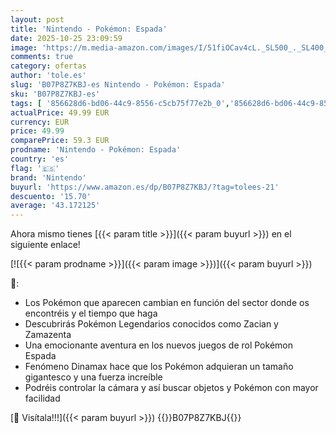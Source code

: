 ```yaml
---
layout: post
title: 'Nintendo - Pokémon: Espada'
date: 2025-10-25 23:09:59
image: 'https://m.media-amazon.com/images/I/51fiOCav4cL._SL500_._SL400_.jpg'
comments: true
category: ofertas
author: 'tole.es'
slug: 'B07P8Z7KBJ-es Nintendo - Pokémon: Espada'
sku: 'B07P8Z7KBJ-es'
tags: [ '856628d6-bd06-44c9-8556-c5cb75f77e2b_0','856628d6-bd06-44c9-8556-c5cb75f77e2b_2201','856628d6-bd06-44c9-8556-c5cb75f77e2b_3601','856628d6-bd06-44c9-8556-c5cb75f77e2b_3901','856628d6-bd06-44c9-8556-c5cb75f77e2b_401','856628d6-bd06-44c9-8556-c5cb75f77e2b_5101','856628d6-bd06-44c9-8556-c5cb75f77e2b_5401','856628d6-bd06-44c9-8556-c5cb75f77e2b_5701','856628d6-bd06-44c9-8556-c5cb75f77e2b_7601','856628d6-bd06-44c9-8556-c5cb75f77e2b_9201','Arborist Merchandising Root','CML-Gaming','E3 2019','Gaming All','Gaming Software','Hardware y juegos para Nintendo Switch','Juegos para Nintendo Switch','Nintendo Switch - Productos destacados','Preventa de Videojuegos','Self Service','Special Features Stores','Tienda Nintendo 2017','Tienda de consolas y videojuegos infantiles','Videojuegos','Videojuegos en portugués','Videojuegos más esperados','Videojuegos para regalar en Navidad','nintendo','🇪🇸', ]
actualPrice: 49.99 EUR
currency: EUR
price: 49.99
comparePrice: 59.3 EUR
prodname: 'Nintendo - Pokémon: Espada'
country: 'es'
flag: '🇪🇸'
brand: 'Nintendo'
buyurl: 'https://www.amazon.es/dp/B07P8Z7KBJ/?tag=tolees-21'
descuento: '15.70'
average: '43.172125'
---
```


Ahora mismo tienes [{{< param title >}}]({{< param buyurl >}}) en el siguiente enlace!

[![{{< param prodname >}}]({{< param image >}})]({{< param buyurl >}})

🔎:

- Los Pokémon que aparecen cambian en función del sector donde os encontréis y el tiempo que haga
- Descubrirás Pokémon Legendarios conocidos como Zacian y Zamazenta
- Una emocionante aventura en los nuevos juegos de rol Pokémon Espada
- Fenómeno Dinamax hace que los Pokémon adquieran un tamaño gigantesco y una fuerza increíble
- Podréis controlar la cámara y así buscar objetos y Pokémon con mayor facilidad

[🛒 Visítala!!!]({{< param buyurl >}})
{{<world>}}B07P8Z7KBJ{{</world>}}
